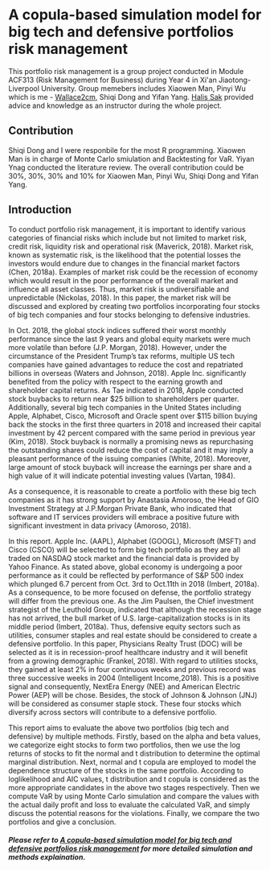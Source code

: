 # A copula-based simulation model for big tech and defensive portfolios risk management
This portfolio risk management is a group project conducted in Module ACF313 (Risk Management for Business) during Year 4 in Xi'an Jiaotong-Liverpool University. Group memebers includes Xiaowen Man, Pinyi Wu which is me - [Wallace2cm](https://github.com/Wallace2cm), Shiqi Dong and Yifan Yang. [Halis Sak](https://www.xjtlu.edu.cn/zh/departments/academic-departments/international-business-school-suzhou/staff/halis-sak) provided advice and knowledge as an instructor during the whole project.

## Contribution
Shiqi Dong and I were responbile for the most R programming. Xiaowen Man is in charge of Monte Carlo smiulation and Backtesting for VaR. Yiyan Ynag conducted the literature review. The overall contribution could be 30%, 30%, 30% and 10% for Xiaowen Man, Pinyi Wu, Shiqi Dong and Yifan Yang.

## Introduction
To conduct portfolio risk management, it is important to identify various categories of financial risks which include but not limited to market risk, credit risk, liquidity risk and operational risk (Maverick, 2018). Market risk, known as systematic risk, is the likelihood that the potential losses the investors would endure due to changes in the financial market factors (Chen, 2018a). Examples of market risk could be the recession of economy which would result in the poor performance of the overall market and influence all asset classes. Thus, market risk is undiversifiable and unpredictable (Nickolas, 2018). In this paper, the market risk will be discussed and explored by creating two portfolios incorporating four stocks of big tech companies and four stocks belonging to defensive industries. 

In Oct. 2018, the global stock indices suffered their worst monthly performance since the last 9 years and global equity markets were much more volatile than before (J.P. Morgan, 2018). However, under the circumstance of the President Trump’s tax reforms, multiple US tech companies have gained advantages to reduce the cost and repatriated billions in overseas (Waters and Johnson, 2018). Apple Inc. significantly benefited from the policy with respect to the earning growth and shareholder capital returns. As Tae indicated in 2018, Apple conducted stock buybacks to return near $25 billion to shareholders per quarter. Additionally, several big tech companies in the United States including Apple, Alphabet, Cisco, Microsoft and Oracle spent over $115 billion buying back the stocks in the first three quarters in 2018 and increased their capital investment by 42 percent compared with the same period in previous year (Kim, 2018). Stock buyback is normally a promising news as repurchasing the outstanding shares could reduce the cost of capital and it may imply a pleasant performance of the issuing companies (White, 2018). Moreover, large amount of stock buyback will increase the earnings per share and a high value of it will indicate potential investing values (Vartan, 1984).

As a consequence, it is reasonable to create a portfolio with these big tech companies as it has strong support by Anastasia Amoroso, the Head of GIO Investment Strategy at J.P.Morgan Private Bank, who indicated that software and IT services providers will embrace a positive future with significant investment in data privacy (Amoroso, 2018). 

In this report. Apple Inc. (AAPL), Alphabet (GOOGL), Microsoft (MSFT) and Cisco (CSCO) will be selected to form big tech portfolio as they are all traded on NASDAQ stock market and the financial data is provided by Yahoo Finance. As stated above, global economy is undergoing a poor performance as it could be reflected by performance of S&P 500 index which plunged 6.7 percent from Oct. 3rd to Oct.11th in 2018 (Imbert, 2018a). As a consequence, to be more focused on defense, the portfolio strategy will differ from the previous one. As the Jim Paulsen, the Chief investment strategist of the Leuthold Group, indicated that although the recession stage has not arrived, the bull market of U.S. large-capitalization stocks is in its middle period (Imbert, 2018a). Thus, defensive equity sectors such as utilities, consumer staples and real estate should be considered to create a defensive portfolio. In this paper, Physicians Realty Trust (DOC) will be selected as it is in recession-proof healthcare industry and it will benefit from a growing demographic (Frankel, 2018). With regard to utilities stocks, they gained at least 2% in four continuous weeks and previous record was three successive weeks in 2004 (Intelligent
Income,2018). This is a positive signal and consequently, NextEra Energy (NEE) and American Electric Power (AEP) will be chose. Besides, the stock of Johnson & Johnson (JNJ) will be considered as consumer staple stock. These four stocks which diversify across sectors will contribute to a defensive portfolio.

This report aims to evaluate the above two portfolios (big tech and defensive) by multiple methods. Firstly, based on the alpha and beta values, we categorize eight stocks to form two portfolios, then we use the log returns of stocks to fit the normal and t distribution to determine the optimal marginal distribution. Next, normal and t copula are employed to model the dependence structure of the stocks in the same portfolio. According to loglikelihood and AIC values, t distribution and t copula is considered as the more appropriate candidates in the above two stages respectively. Then we compute VaR by using Monte Carlo simulation and compare the values with the actual daily profit and loss to evaluate the calculated VaR, and simply discuss the potential reasons for the violations. Finally, we compare the two portfolios and give a conclusion.

##### Please refer to [A copula-based simulation model for big tech and defensive portfolios risk management](https://github.com/Wallace2cm/Portfolio-Risk-Management/blob/master/A%20copula-based%20simulation%20model%20for%20big%20tech%20and%20defensive%20portfolios%20risk%20management%20.pdf) for more detailed simulation and methods explaination.
